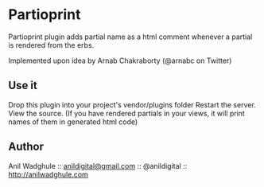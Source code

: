 Partioprint
===========
Partioprint plugin adds partial name as a html comment whenever a partial is rendered from the erbs.

Implemented upon idea by Arnab Chakraborty (@arnabc on Twitter)

Use it
------
Drop this plugin into your project's vendor/plugins folder
Restart the server. View the source. (If you have rendered partials in your views, it will print names of them in generated html code)

Author
------
Anil Wadghule :: anildigital@gmail.com :: @anildigital :: http://anilwadghule.com